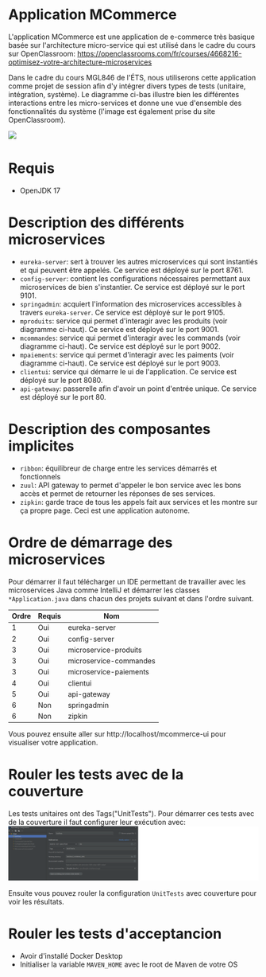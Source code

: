 # Application MCommerce

L'application MCommerce est une application de e-commerce très basique basée sur l'architecture micro-service qui est utilisé dans le cadre du cours sur OpenClassroom: https://openclassrooms.com/fr/courses/4668216-optimisez-votre-architecture-microservices

Dans le cadre du cours MGL846 de l'ÉTS, nous utiliserons cette application comme projet de session afin d'y intégrer divers types de tests (unitaire, intégration, système).
Le diagramme ci-bas illustre bien les différentes interactions entre les micro-services et donne une vue d'ensemble des fonctionnalités du système (l'image est également prise du site OpenClassroom).

![](https://user.oc-static.com/upload/2018/04/23/15245110970986_p01-figure20.png)

# Requis
- OpenJDK 17

# Description des différents microservices

- `eureka-server`: sert à trouver les autres microservices qui sont instantiés et qui peuvent être appelés. Ce service est déployé sur le port 8761.
- `config-server`: contient les configurations nécessaires permettant aux microservices de bien s'instantier. Ce service est déployé sur le port 9101.
- `springadmin`: acquiert l'information des microservices accessibles à travers `eureka-server`. Ce service est déployé sur le port 9105.
- `mproduits`: service qui permet d'interagir avec les produits (voir diagramme ci-haut). Ce service est déployé sur le port 9001.
- `mcommandes`: service qui permet d'interagir avec les commands (voir diagramme ci-haut). Ce service est déployé sur le port 9002.
- `mpaiements`: service qui permet d'interagir avec les paiments (voir diagramme ci-haut). Ce service est déployé sur le port 9003.
- `clientui`: service qui démarre le ui de l'application. Ce service est déployé sur le port 8080.
- `api-gateway`: passerelle afin d'avoir un point d'entrée unique. Ce service est déployé sur le port 80.

# Description des composantes implicites

- `ribbon`: équilibreur de charge entre les services démarrés et fonctionnels
- `zuul`: API gateway to permet d'appeler le bon service avec les bons accès et permet de retourner les réponses de ses services.
- `zipkin`: garde trace de tous les appels fait aux services et les montre sur ça propre page. Ceci est une application autonome.

# Ordre de démarrage des microservices

Pour démarrer il faut télécharger un IDE permettant de travailler avec les microservices Java comme IntelliJ et démarrer les classes `*Application.java` dans chacun des projets suivant et dans l'ordre suivant.

| **Ordre** | **Requis** | **Nom**                |
|-----------|------------|------------------------|
| 1         | Oui        | eureka-server          |
| 2         | Oui        | config-server          |
| 3         | Oui        | microservice-produits  |
| 3         | Oui        | microservice-commandes |
| 3         | Oui        | microservice-paiements |
| 4         | Oui        | clientui               |
| 5         | Oui        | api-gateway            |
| 6         | Non        | springadmin            |
| 6         | Non        | zipkin                 |

Vous pouvez ensuite aller sur http://localhost/mcommerce-ui pour visualiser votre application.

# Rouler les tests avec de la couverture
Les tests unitaires ont des Tags("UnitTests"). Pour démarrer ces tests avec de la couverture il faut configurer leur exécution avec:
![](readme-img/edit-configurations.png)

Ensuite vous pouvez rouler la configuration `UnitTests` avec couverture pour voir les résultats.

# Rouler les tests d'acceptancion
- Avoir d'installé Docker Desktop
- Initialiser la variable `MAVEN_HOME` avec le root de Maven de votre OS
